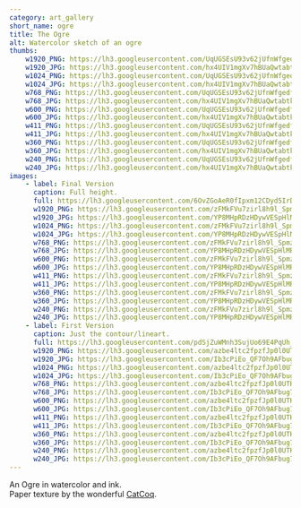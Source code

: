 ```yaml
---
category: art_gallery
short_name: ogre
title: The Ogre
alt: Watercolor sketch of an ogre
thumbs:
    w1920_PNG: https://lh3.googleusercontent.com/UqUGSEsU93v62jUfnWfgedfh7Q2Ig4sd-pVPYkWEkuQp4oX7YoFZQXOFdmvGc9pYMuJlDrhwzDMyjrDONYbEK1oXPpPHjD5d0Hfi0vkNkdXBXmshGVaRbulr8KrPfYTzg_vBBzAUaw=w355
    w1920_JPG: https://lh3.googleusercontent.com/hx4UIV1mgXv7hBUaQwtabtk6PvBQ0iVzb3nkYVbydG2Z-z9ueKeOFgBIhTG1HfqVNVJT-VLL55VYtItULTbzAl0ztInr3eKpFSk7y_gCIVf6LbpthoBqIwGSCc8eYgBZG19GeYZtsQ=w355
    w1024_PNG: https://lh3.googleusercontent.com/UqUGSEsU93v62jUfnWfgedfh7Q2Ig4sd-pVPYkWEkuQp4oX7YoFZQXOFdmvGc9pYMuJlDrhwzDMyjrDONYbEK1oXPpPHjD5d0Hfi0vkNkdXBXmshGVaRbulr8KrPfYTzg_vBBzAUaw=w284
    w1024_JPG: https://lh3.googleusercontent.com/hx4UIV1mgXv7hBUaQwtabtk6PvBQ0iVzb3nkYVbydG2Z-z9ueKeOFgBIhTG1HfqVNVJT-VLL55VYtItULTbzAl0ztInr3eKpFSk7y_gCIVf6LbpthoBqIwGSCc8eYgBZG19GeYZtsQ=w284
    w768_PNG: https://lh3.googleusercontent.com/UqUGSEsU93v62jUfnWfgedfh7Q2Ig4sd-pVPYkWEkuQp4oX7YoFZQXOFdmvGc9pYMuJlDrhwzDMyjrDONYbEK1oXPpPHjD5d0Hfi0vkNkdXBXmshGVaRbulr8KrPfYTzg_vBBzAUaw=w213
    w768_JPG: https://lh3.googleusercontent.com/hx4UIV1mgXv7hBUaQwtabtk6PvBQ0iVzb3nkYVbydG2Z-z9ueKeOFgBIhTG1HfqVNVJT-VLL55VYtItULTbzAl0ztInr3eKpFSk7y_gCIVf6LbpthoBqIwGSCc8eYgBZG19GeYZtsQ=w213
    w600_PNG: https://lh3.googleusercontent.com/UqUGSEsU93v62jUfnWfgedfh7Q2Ig4sd-pVPYkWEkuQp4oX7YoFZQXOFdmvGc9pYMuJlDrhwzDMyjrDONYbEK1oXPpPHjD5d0Hfi0vkNkdXBXmshGVaRbulr8KrPfYTzg_vBBzAUaw=w166
    w600_JPG: https://lh3.googleusercontent.com/hx4UIV1mgXv7hBUaQwtabtk6PvBQ0iVzb3nkYVbydG2Z-z9ueKeOFgBIhTG1HfqVNVJT-VLL55VYtItULTbzAl0ztInr3eKpFSk7y_gCIVf6LbpthoBqIwGSCc8eYgBZG19GeYZtsQ=w166
    w411_PNG: https://lh3.googleusercontent.com/UqUGSEsU93v62jUfnWfgedfh7Q2Ig4sd-pVPYkWEkuQp4oX7YoFZQXOFdmvGc9pYMuJlDrhwzDMyjrDONYbEK1oXPpPHjD5d0Hfi0vkNkdXBXmshGVaRbulr8KrPfYTzg_vBBzAUaw=w114
    w411_JPG: https://lh3.googleusercontent.com/hx4UIV1mgXv7hBUaQwtabtk6PvBQ0iVzb3nkYVbydG2Z-z9ueKeOFgBIhTG1HfqVNVJT-VLL55VYtItULTbzAl0ztInr3eKpFSk7y_gCIVf6LbpthoBqIwGSCc8eYgBZG19GeYZtsQ=w114
    w360_PNG: https://lh3.googleusercontent.com/UqUGSEsU93v62jUfnWfgedfh7Q2Ig4sd-pVPYkWEkuQp4oX7YoFZQXOFdmvGc9pYMuJlDrhwzDMyjrDONYbEK1oXPpPHjD5d0Hfi0vkNkdXBXmshGVaRbulr8KrPfYTzg_vBBzAUaw=w100
    w360_JPG: https://lh3.googleusercontent.com/hx4UIV1mgXv7hBUaQwtabtk6PvBQ0iVzb3nkYVbydG2Z-z9ueKeOFgBIhTG1HfqVNVJT-VLL55VYtItULTbzAl0ztInr3eKpFSk7y_gCIVf6LbpthoBqIwGSCc8eYgBZG19GeYZtsQ=w100
    w240_PNG: https://lh3.googleusercontent.com/UqUGSEsU93v62jUfnWfgedfh7Q2Ig4sd-pVPYkWEkuQp4oX7YoFZQXOFdmvGc9pYMuJlDrhwzDMyjrDONYbEK1oXPpPHjD5d0Hfi0vkNkdXBXmshGVaRbulr8KrPfYTzg_vBBzAUaw=w66
    w240_JPG: https://lh3.googleusercontent.com/hx4UIV1mgXv7hBUaQwtabtk6PvBQ0iVzb3nkYVbydG2Z-z9ueKeOFgBIhTG1HfqVNVJT-VLL55VYtItULTbzAl0ztInr3eKpFSk7y_gCIVf6LbpthoBqIwGSCc8eYgBZG19GeYZtsQ=w66
images:
    - label: Final Version
      caption: Full height.
      full: https://lh3.googleusercontent.com/6OvZGoAeR0fIpxm12CDyd5IrDVVdXaurNLN6geIkStypA1RELscDrUKvNWA5DxTFGYU8UGg9Ecx2oABuw5WvWU4NKNL37tW52mHlUcEZRONoZf2QznLoG7GRgmOOcAdzq1hESEizBg=w1080-h1080
      w1920_PNG: https://lh3.googleusercontent.com/zFMkFVu7zirl8h9l_SpmzavkgWGeIq8RW2pkZ0upVr2cc7qhJIe9lc0JevkQuOBNGzyYtCbJ9DGreuP4H7OlRvc1yNH1PLtSVWvDi5VfShWQi_I6m-AQ8G-fBq5zwjK1T2agDBS9nw=w850
      w1920_JPG: https://lh3.googleusercontent.com/YP8MHpRDzHDywVESpHlMRRIj6zzmmwRpYOmcKsaMsHjpxeHykdZejFc-dy4JDoYt72o2LRQteni24msb78IYQdyU2ClTNOs1hE9DLNBUH7LLZCqdMU0IM8Pn-6g2_TV_3Zkv6-qnxw=w850
      w1024_PNG: https://lh3.googleusercontent.com/zFMkFVu7zirl8h9l_SpmzavkgWGeIq8RW2pkZ0upVr2cc7qhJIe9lc0JevkQuOBNGzyYtCbJ9DGreuP4H7OlRvc1yNH1PLtSVWvDi5VfShWQi_I6m-AQ8G-fBq5zwjK1T2agDBS9nw=w711
      w1024_JPG: https://lh3.googleusercontent.com/YP8MHpRDzHDywVESpHlMRRIj6zzmmwRpYOmcKsaMsHjpxeHykdZejFc-dy4JDoYt72o2LRQteni24msb78IYQdyU2ClTNOs1hE9DLNBUH7LLZCqdMU0IM8Pn-6g2_TV_3Zkv6-qnxw=w711
      w768_PNG: https://lh3.googleusercontent.com/zFMkFVu7zirl8h9l_SpmzavkgWGeIq8RW2pkZ0upVr2cc7qhJIe9lc0JevkQuOBNGzyYtCbJ9DGreuP4H7OlRvc1yNH1PLtSVWvDi5VfShWQi_I6m-AQ8G-fBq5zwjK1T2agDBS9nw=w533
      w768_JPG: https://lh3.googleusercontent.com/YP8MHpRDzHDywVESpHlMRRIj6zzmmwRpYOmcKsaMsHjpxeHykdZejFc-dy4JDoYt72o2LRQteni24msb78IYQdyU2ClTNOs1hE9DLNBUH7LLZCqdMU0IM8Pn-6g2_TV_3Zkv6-qnxw=w533
      w600_PNG: https://lh3.googleusercontent.com/zFMkFVu7zirl8h9l_SpmzavkgWGeIq8RW2pkZ0upVr2cc7qhJIe9lc0JevkQuOBNGzyYtCbJ9DGreuP4H7OlRvc1yNH1PLtSVWvDi5VfShWQi_I6m-AQ8G-fBq5zwjK1T2agDBS9nw=w416
      w600_JPG: https://lh3.googleusercontent.com/YP8MHpRDzHDywVESpHlMRRIj6zzmmwRpYOmcKsaMsHjpxeHykdZejFc-dy4JDoYt72o2LRQteni24msb78IYQdyU2ClTNOs1hE9DLNBUH7LLZCqdMU0IM8Pn-6g2_TV_3Zkv6-qnxw=w416
      w411_PNG: https://lh3.googleusercontent.com/zFMkFVu7zirl8h9l_SpmzavkgWGeIq8RW2pkZ0upVr2cc7qhJIe9lc0JevkQuOBNGzyYtCbJ9DGreuP4H7OlRvc1yNH1PLtSVWvDi5VfShWQi_I6m-AQ8G-fBq5zwjK1T2agDBS9nw=w285
      w411_JPG: https://lh3.googleusercontent.com/YP8MHpRDzHDywVESpHlMRRIj6zzmmwRpYOmcKsaMsHjpxeHykdZejFc-dy4JDoYt72o2LRQteni24msb78IYQdyU2ClTNOs1hE9DLNBUH7LLZCqdMU0IM8Pn-6g2_TV_3Zkv6-qnxw=w285
      w360_PNG: https://lh3.googleusercontent.com/zFMkFVu7zirl8h9l_SpmzavkgWGeIq8RW2pkZ0upVr2cc7qhJIe9lc0JevkQuOBNGzyYtCbJ9DGreuP4H7OlRvc1yNH1PLtSVWvDi5VfShWQi_I6m-AQ8G-fBq5zwjK1T2agDBS9nw=w250
      w360_JPG: https://lh3.googleusercontent.com/YP8MHpRDzHDywVESpHlMRRIj6zzmmwRpYOmcKsaMsHjpxeHykdZejFc-dy4JDoYt72o2LRQteni24msb78IYQdyU2ClTNOs1hE9DLNBUH7LLZCqdMU0IM8Pn-6g2_TV_3Zkv6-qnxw=w250
      w240_PNG: https://lh3.googleusercontent.com/zFMkFVu7zirl8h9l_SpmzavkgWGeIq8RW2pkZ0upVr2cc7qhJIe9lc0JevkQuOBNGzyYtCbJ9DGreuP4H7OlRvc1yNH1PLtSVWvDi5VfShWQi_I6m-AQ8G-fBq5zwjK1T2agDBS9nw=w166
      w240_JPG: https://lh3.googleusercontent.com/YP8MHpRDzHDywVESpHlMRRIj6zzmmwRpYOmcKsaMsHjpxeHykdZejFc-dy4JDoYt72o2LRQteni24msb78IYQdyU2ClTNOs1hE9DLNBUH7LLZCqdMU0IM8Pn-6g2_TV_3Zkv6-qnxw=w166
    - label: First Version
      caption: Just the contour/lineart.
      full: https://lh3.googleusercontent.com/pdSjZuWMnh3SujUo69E4PqUh_XtAd3ZF0-BQq9EzeFIacFRPiwML4Rt-xD2eHpYFX5hiNHTupm7w7Mq-ZwSkZ22Lfymq_mjzJwe9ztqG8b1rNvI9mqw3TYx8ug1tT_3xDqQ7mxPHUg=w1080-h1080
      w1920_PNG: https://lh3.googleusercontent.com/azbe4ltc2fpzfJp0l0UTKLAkBm4NWVm7mvDWQylQeu031u-83UunQozmXzbaFN63tq8SMlgQDtd7q4glq5khp7--WQWNrpSxy6c4rZKt4Y7PWX_lcHmWH9x4grb7IGL94Jlu4GPWFQ=w850
      w1920_JPG: https://lh3.googleusercontent.com/Ib3cPiEo_QF7Oh9AFbug7sK0rb1QDX9sHlx4pU0hVk5L9x2R0OWVPCSeVxMncDio-5oPq8W6QOiX1R12wcZDN6O2v9TPHNvJ-0F3rpOvmXoX1-4HLq2kjKEYvxKoMj1tEAe-UzB1Mw=w850
      w1024_PNG: https://lh3.googleusercontent.com/azbe4ltc2fpzfJp0l0UTKLAkBm4NWVm7mvDWQylQeu031u-83UunQozmXzbaFN63tq8SMlgQDtd7q4glq5khp7--WQWNrpSxy6c4rZKt4Y7PWX_lcHmWH9x4grb7IGL94Jlu4GPWFQ=w711
      w1024_JPG: https://lh3.googleusercontent.com/Ib3cPiEo_QF7Oh9AFbug7sK0rb1QDX9sHlx4pU0hVk5L9x2R0OWVPCSeVxMncDio-5oPq8W6QOiX1R12wcZDN6O2v9TPHNvJ-0F3rpOvmXoX1-4HLq2kjKEYvxKoMj1tEAe-UzB1Mw=w711
      w768_PNG: https://lh3.googleusercontent.com/azbe4ltc2fpzfJp0l0UTKLAkBm4NWVm7mvDWQylQeu031u-83UunQozmXzbaFN63tq8SMlgQDtd7q4glq5khp7--WQWNrpSxy6c4rZKt4Y7PWX_lcHmWH9x4grb7IGL94Jlu4GPWFQ=w533
      w768_JPG: https://lh3.googleusercontent.com/Ib3cPiEo_QF7Oh9AFbug7sK0rb1QDX9sHlx4pU0hVk5L9x2R0OWVPCSeVxMncDio-5oPq8W6QOiX1R12wcZDN6O2v9TPHNvJ-0F3rpOvmXoX1-4HLq2kjKEYvxKoMj1tEAe-UzB1Mw=w533
      w600_PNG: https://lh3.googleusercontent.com/azbe4ltc2fpzfJp0l0UTKLAkBm4NWVm7mvDWQylQeu031u-83UunQozmXzbaFN63tq8SMlgQDtd7q4glq5khp7--WQWNrpSxy6c4rZKt4Y7PWX_lcHmWH9x4grb7IGL94Jlu4GPWFQ=w416
      w600_JPG: https://lh3.googleusercontent.com/Ib3cPiEo_QF7Oh9AFbug7sK0rb1QDX9sHlx4pU0hVk5L9x2R0OWVPCSeVxMncDio-5oPq8W6QOiX1R12wcZDN6O2v9TPHNvJ-0F3rpOvmXoX1-4HLq2kjKEYvxKoMj1tEAe-UzB1Mw=w416
      w411_PNG: https://lh3.googleusercontent.com/azbe4ltc2fpzfJp0l0UTKLAkBm4NWVm7mvDWQylQeu031u-83UunQozmXzbaFN63tq8SMlgQDtd7q4glq5khp7--WQWNrpSxy6c4rZKt4Y7PWX_lcHmWH9x4grb7IGL94Jlu4GPWFQ=w285
      w411_JPG: https://lh3.googleusercontent.com/Ib3cPiEo_QF7Oh9AFbug7sK0rb1QDX9sHlx4pU0hVk5L9x2R0OWVPCSeVxMncDio-5oPq8W6QOiX1R12wcZDN6O2v9TPHNvJ-0F3rpOvmXoX1-4HLq2kjKEYvxKoMj1tEAe-UzB1Mw=w285
      w360_PNG: https://lh3.googleusercontent.com/azbe4ltc2fpzfJp0l0UTKLAkBm4NWVm7mvDWQylQeu031u-83UunQozmXzbaFN63tq8SMlgQDtd7q4glq5khp7--WQWNrpSxy6c4rZKt4Y7PWX_lcHmWH9x4grb7IGL94Jlu4GPWFQ=w250
      w360_JPG: https://lh3.googleusercontent.com/Ib3cPiEo_QF7Oh9AFbug7sK0rb1QDX9sHlx4pU0hVk5L9x2R0OWVPCSeVxMncDio-5oPq8W6QOiX1R12wcZDN6O2v9TPHNvJ-0F3rpOvmXoX1-4HLq2kjKEYvxKoMj1tEAe-UzB1Mw=w250
      w240_PNG: https://lh3.googleusercontent.com/azbe4ltc2fpzfJp0l0UTKLAkBm4NWVm7mvDWQylQeu031u-83UunQozmXzbaFN63tq8SMlgQDtd7q4glq5khp7--WQWNrpSxy6c4rZKt4Y7PWX_lcHmWH9x4grb7IGL94Jlu4GPWFQ=w166
      w240_JPG: https://lh3.googleusercontent.com/Ib3cPiEo_QF7Oh9AFbug7sK0rb1QDX9sHlx4pU0hVk5L9x2R0OWVPCSeVxMncDio-5oPq8W6QOiX1R12wcZDN6O2v9TPHNvJ-0F3rpOvmXoX1-4HLq2kjKEYvxKoMj1tEAe-UzB1Mw=w166
---
```


An Ogre in watercolor and ink.  
Paper texture by the wonderful [CatCoq](https://www.instagram.com/catcoq/).
